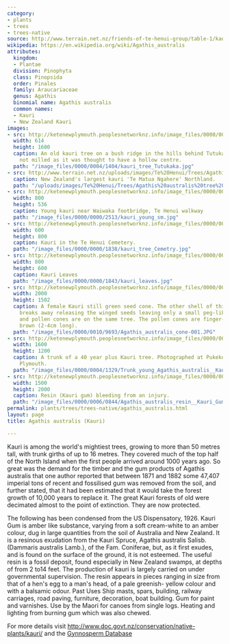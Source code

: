 ```yaml
---
category:
- plants
- trees
- trees-native
source: http://www.terrain.net.nz/friends-of-te-henui-group/table-1/kauri.html
wikipedia: https://en.wikipedia.org/wiki/Agathis_australis
attributes:
  kingdom:
  - Plantae
  division: Pinophyta
  class: Pinopsida
  order: Pinales
  family: Araucariaceae
  genus: Agathis
  binomial name: Agathis australis
  common names:
  - Kauri
  - New Zealand Kauri
images:
- src: http://ketenewplymouth.peoplesnetworknz.info/image_files/0000/0004/1404/kauri_tree_Tutukaka.jpg
  width: 614
  height: 1600
  caption: An old kauri tree on a bush ridge in the hills behind Tutukaka. It was
    not milled as it was thought to have a hollow centre.
  path: "/image_files/0000/0004/1404/kauri_tree_Tutukaka.jpg"
- src: http://www.terrain.net.nz/uploads/images/Te%20Henui/Trees/Agathis%20australis%20tree%20'Te%20Matua%20Ngahere'-002.jpg
  caption: New Zealand's largest kauri 'Te Matua Ngahere' Northland.
  path: "/uploads/images/Te%20Henui/Trees/Agathis%20australis%20tree%20'Te%20Matua%20Ngahere'-002.jpg"
- src: http://ketenewplymouth.peoplesnetworknz.info/image_files/0000/0000/2513/kauri_young_sm.jpg
  width: 800
  height: 536
  caption: Young kauri near Waiwaka footbridge, Te Henui walkway
  path: "/image_files/0000/0000/2513/kauri_young_sm.jpg"
- src: http://ketenewplymouth.peoplesnetworknz.info/image_files/0000/0000/1838/kauri_tree_Cemetry.jpg
  width: 600
  height: 800
  caption: Kauri in the Te Henui Cemetery.
  path: "/image_files/0000/0000/1838/kauri_tree_Cemetry.jpg"
- src: http://ketenewplymouth.peoplesnetworknz.info/image_files/0000/0000/1843/kauri_leaves.jpg
  width: 800
  height: 600
  caption: Kauri Leaves
  path: "/image_files/0000/0000/1843/kauri_leaves.jpg"
- src: http://ketenewplymouth.peoplesnetworknz.info/image_files/0000/0010/9693/Agathis_australis_cone-001.JPG
  width: 2000
  height: 1502
  caption: A female Kauri still green seed cone. The other shell of this cone on maturity
    breaks away releasing the winged seeds leaving only a small peg-like axis.  Seed
    and pollen cones are on the same tree. The pollen cones are finger-like and are
    brown (2-4cm long).
  path: "/image_files/0000/0010/9693/Agathis_australis_cone-001.JPG"
- src: http://ketenewplymouth.peoplesnetworknz.info/image_files/0000/0004/1329/Trunk_young_Agathis_australis__Kauri_-001.JPG
  width: 1600
  height: 1200
  caption: A trunk of a 40 year plus Kauri tree. Photographed at Pukekura Park, New
    Plymouth.
  path: "/image_files/0000/0004/1329/Trunk_young_Agathis_australis__Kauri_-001.JPG"
- src: http://ketenewplymouth.peoplesnetworknz.info/image_files/0000/0006/0844/Agathis_australis_resin__Kauri_Gum_.JPG
  width: 1500
  height: 2000
  caption: Resin (Kauri gum) bleeding from an injury.
  path: "/image_files/0000/0006/0844/Agathis_australis_resin__Kauri_Gum_.JPG"
permalink: plants/trees/trees-native/agathis_australis.html
layout: page
title: Agathis australis (Kauri)

---
```

Kauri is among the world's mightiest trees, growing to more than 50 metres tall, with trunk girths of up to 16 metres. They covered much of the top half of the North Island when the first people arrived around 1000 years ago. So great was the demand for the timber and the gum products of Agathis australis that one author reported that between 1871 and 1882 some 47,407 imperial tons of recent and fossilised gum was removed from the soil, and further stated, that it had been estimated that it would take the forest growth of 10,000 years to replace it. The great Kauri forests of old were decimated almost to the point of extinction. They are now protected. 

The following has been condensed from the US Dispensatory, 1926. Kauri Gum is amber like substance, varying from a soft cream-white to an amber colour, dug in large quantities from the soil of Australia and New Zealand. It is a resinous exudation from the Kauri Spruce, Agathis australis Salisb. (Dammaris australis Lamb.), of the Fam. Coniferae, but, as it first exudes, and is found on the surface of the ground, it is not esteemed. The useful resin is a fossil deposit, found especially in New Zealand swamps, at depths of from 2 to14 feet. The production of kauri is largely carried on under governmental supervision. The resin appears in pieces ranging in size from that of a hen's egg to a man's head, of a pale greenish- yellow colour and with a balsamic odour. Past Uses Ship masts, spars, building, railway carriages, road paving, furniture, decoration, boat building. Gum for paint and varnishes. 
Use by the Maori for canoes from single logs. Heating and lighting from burning gum which was also chewed.
<div>For more details visit <a href="http://www.doc.govt.nz/conservation/native-plants/kauri/">http://www.doc.govt.nz/conservation/native-plants/kauri/</a> and the <a href="http://www.conifers.org/ar/ag/australis.html">Gynnosperm Database</a>
